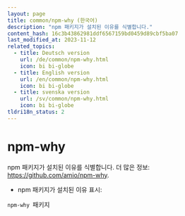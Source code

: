 ```yaml
---
layout: page
title: common/npm-why (한국어)
description: "npm 패키지가 설치된 이유를 식별합니다."
content_hash: 16c3b43862981ddf6567159bd0459d89cbf5ba07
last_modified_at: 2023-11-12
related_topics:
  - title: Deutsch version
    url: /de/common/npm-why.html
    icon: bi bi-globe
  - title: English version
    url: /en/common/npm-why.html
    icon: bi bi-globe
  - title: svenska version
    url: /sv/common/npm-why.html
    icon: bi bi-globe
tldri18n_status: 2
---
```

# npm-why

npm 패키지가 설치된 이유를 식별합니다.
더 많은 정보: <https://github.com/amio/npm-why>.

- npm 패키지가 설치된 이유 표시:

`npm-why `<span class="tldr-var badge badge-pill bg-dark-lm bg-white-dm text-white-lm text-dark-dm font-weight-bold">패키지</span>
